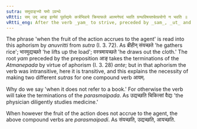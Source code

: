 ```yaml
---
sutra: समुदाङ्भ्यो यमो ऽग्रन्थे
vRtti: सम् उद् आङ् इत्येवं पूर्वाद्यमेः कर्त्रभिप्राये क्रियाफले आत्मनेपदं भवति ग्रन्थविषयश्चेत्प्रयोगो न भवति ॥
vRtti_eng: After the verb _yam_ to strive, preceded by _sam_, _ut_ and _an_, when it does not refer to a book, the _Atmanepada_ is employed, when the fruit of the action accrues to the agent.
---
```

The phrase 'when the fruit of the action accrues to the agent' is read into this aphorism by _anuvritti_ from _sutra_ (I. 3. 72). As ब्रीहीन् संयच्छते 'he gathers rice'; भारमुद्यच्छते 'he lifts up the load'; वस्त्रमायच्छते 'he draws out the cloth.' The root _yam_ preceded by the preposition आङ् takes the terminations of the _Atmanepada_ by virtue of aphorism (I. 3. 28) _ante_; but in that aphorism the verb was intransitive, here it is transitive, and this explains the necessity of making two different _sutras_ for one compound verb आयम्.

Why do we say 'when it does not refer to a book.' For otherwise the verb will take the terminations of the _parasmaipada_. As उद्यच्छति चिकित्सां वैद्यः 'the physician diligently studies medicine.'

When however the fruit of the action does not accrue to the agent, the above compound verbs are _parasmaipadi_. As संयच्छति, उद्यच्छति, आयच्छति.
